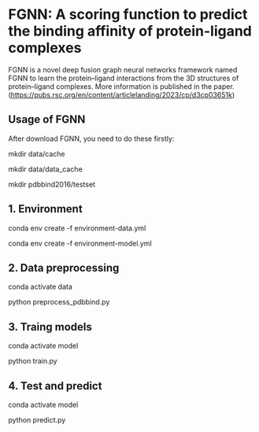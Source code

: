 # FGNN: A scoring function to predict the binding affinity of protein-ligand complexes 

FGNN is a novel deep fusion graph neural networks framework named FGNN to learn the protein–ligand interactions from the 3D structures of protein–ligand complexes.
More information is published in the paper.(https://pubs.rsc.org/en/content/articlelanding/2023/cp/d3cp03651k)

## Usage of FGNN
After download FGNN, you need to do these firstly:

mkdir data/cache

mkdir data/data_cache

mkdir pdbbind2016/testset


## 1. Environment
conda env create -f environment-data.yml

conda env create -f environment-model.yml

## 2. Data preprocessing
conda activate data

python preprocess_pdbbind.py

## 3. Traing models
conda activate model

python train.py

## 4. Test and predict
conda activate model

python predict.py
